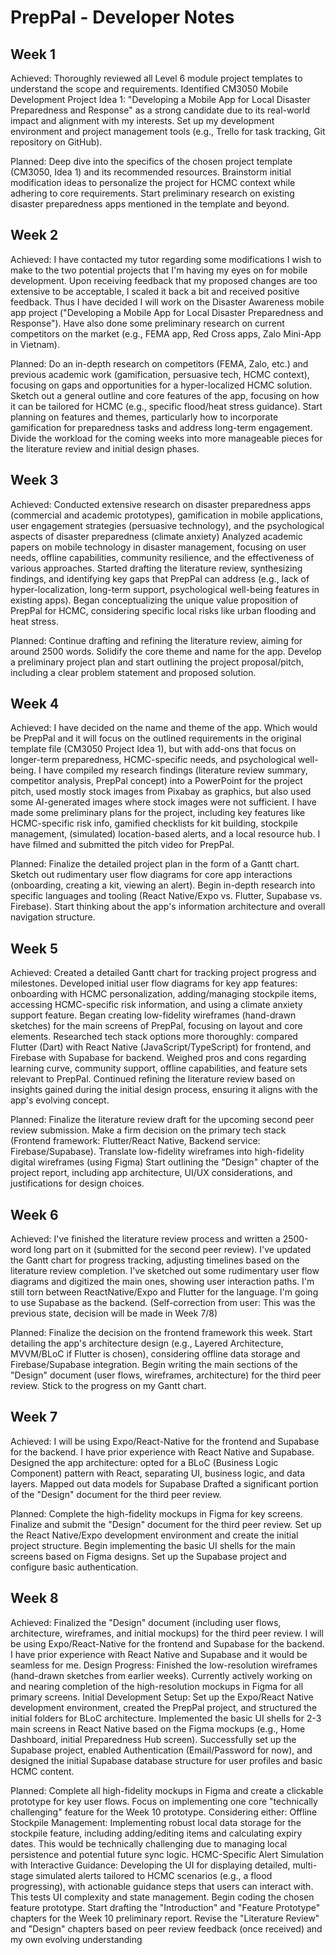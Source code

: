 # PrepPal - Developer Notes

## Week 1

Achieved:
Thoroughly reviewed all Level 6 module project templates to understand the scope and requirements.
Identified CM3050 Mobile Development Project Idea 1: "Developing a Mobile App for Local Disaster Preparedness and Response" as a strong candidate due to its real-world impact and alignment with my interests.
Set up my development environment and project management tools (e.g., Trello for task tracking, Git repository on GitHub).

Planned:
Deep dive into the specifics of the chosen project template (CM3050, Idea 1) and its recommended resources.
Brainstorm initial modification ideas to personalize the project for HCMC context while adhering to core requirements.
Start preliminary research on existing disaster preparedness apps mentioned in the template and beyond.

## Week 2

Achieved:
I have contacted my tutor regarding some modifications I wish to make to the two potential projects that I'm having my eyes on for mobile development.
Upon receiving feedback that my proposed changes are too extensive to be acceptable, I scaled it back a bit and received positive feedback.
Thus I have decided I will work on the Disaster Awareness mobile app project ("Developing a Mobile App for Local Disaster Preparedness and Response").
Have also done some preliminary research on current competitors on the market (e.g., FEMA app, Red Cross apps, Zalo Mini-App in Vietnam).

Planned:
Do an in-depth research on competitors (FEMA, Zalo, etc.) and previous academic work (gamification, persuasive tech, HCMC context), focusing on gaps and opportunities for a hyper-localized HCMC solution.
Sketch out a general outline and core features of the app, focusing on how it can be tailored for HCMC (e.g., specific flood/heat stress guidance).
Start planning on features and themes, particularly how to incorporate gamification for preparedness tasks and address long-term engagement.
Divide the workload for the coming weeks into more manageable pieces for the literature review and initial design phases.

## Week 3

Achieved:
Conducted extensive research on disaster preparedness apps (commercial and academic prototypes), gamification in mobile applications, user engagement strategies (persuasive technology), and the psychological aspects of disaster preparedness (climate anxiety)
Analyzed academic papers on mobile technology in disaster management, focusing on user needs, offline capabilities, community resilience, and the effectiveness of various approaches.
Started drafting the literature review, synthesizing findings, and identifying key gaps that PrepPal can address (e.g., lack of hyper-localization, long-term support, psychological well-being features in existing apps).
Began conceptualizing the unique value proposition of PrepPal for HCMC, considering specific local risks like urban flooding and heat stress.

Planned:
Continue drafting and refining the literature review, aiming for around 2500 words.
Solidify the core theme and name for the app.
Develop a preliminary project plan and start outlining the project proposal/pitch, including a clear problem statement and proposed solution.

## Week 4

Achieved:
I have decided on the name and theme of the app. Which would be PrepPal and it will focus on the outlined requirements in the original template file (CM3050 Project Idea 1), but with add-ons that focus on longer-term preparedness, HCMC-specific needs, and psychological well-being.
I have compiled my research findings (literature review summary, competitor analysis, PrepPal concept) into a PowerPoint for the project pitch, used mostly stock images from Pixabay as graphics, but also used some AI-generated images where stock images were not sufficient.
I have made some preliminary plans for the project, including key features like HCMC-specific risk info, gamified checklists for kit building, stockpile management, (simulated) location-based alerts, and a local resource hub.
I have filmed and submitted the pitch video for PrepPal.

Planned:
Finalize the detailed project plan in the form of a Gantt chart.
Sketch out rudimentary user flow diagrams for core app interactions (onboarding, creating a kit, viewing an alert).
Begin in-depth research into specific languages and tooling (React Native/Expo vs. Flutter, Supabase vs. Firebase).
Start thinking about the app's information architecture and overall navigation structure.

## Week 5

Achieved:
Created a detailed Gantt chart for tracking project progress and milestones.
Developed initial user flow diagrams for key app features: onboarding with HCMC personalization, adding/managing stockpile items, accessing HCMC-specific risk information, and using a climate anxiety support feature.
Began creating low-fidelity wireframes (hand-drawn sketches) for the main screens of PrepPal, focusing on layout and core elements.
Researched tech stack options more thoroughly: compared Flutter (Dart) with React Native (JavaScript/TypeScript) for frontend, and Firebase with Supabase for backend. Weighed pros and cons regarding learning curve, community support, offline capabilities, and feature sets relevant to PrepPal.
Continued refining the literature review based on insights gained during the initial design process, ensuring it aligns with the app's evolving concept.

Planned:
Finalize the literature review draft for the upcoming second peer review submission.
Make a firm decision on the primary tech stack (Frontend framework: Flutter/React Native, Backend service: Firebase/Supabase).
Translate low-fidelity wireframes into high-fidelity digital wireframes (using Figma)
Start outlining the "Design" chapter of the project report, including app architecture, UI/UX considerations, and justifications for design choices.

## Week 6

Achieved:
I've finished the literature review process and written a 2500-word long part on it (submitted for the second peer review).
I've updated the Gantt chart for progress tracking, adjusting timelines based on the literature review completion.
I've sketched out some rudimentary user flow diagrams and digitized the main ones, showing user interaction paths.
I'm still torn between ReactNative/Expo and Flutter for the language. I'm going to use Supabase as the backend. (Self-correction from user: This was the previous state, decision will be made in Week 7/8)

Planned:
Finalize the decision on the frontend framework this week.
Start detailing the app's architecture design (e.g., Layered Architecture, MVVM/BLoC if Flutter is chosen), considering offline data storage and Firebase/Supabase integration.
Begin writing the main sections of the "Design" document (user flows, wireframes, architecture) for the third peer review.
Stick to the progress on my Gantt chart.

## Week 7

Achieved:
I will be using Expo/React-Native for the frontend and Supabase for the backend. I have prior experience with React Native and Supabase.
Designed the app architecture: opted for a BLoC (Business Logic Component) pattern with React, separating UI, business logic, and data layers. Mapped out data models for Supabase
Drafted a significant portion of the "Design" document for the third peer review.

Planned:
Complete the high-fidelity mockups in Figma for key screens.
Finalize and submit the "Design" document for the third peer review.
Set up the React Native/Expo development environment and create the initial project structure.
Begin implementing the basic UI shells for the main screens based on Figma designs.
Set up the Supabase project and configure basic authentication.

## Week 8

Achieved:
Finalized the "Design" document (including user flows, architecture, wireframes, and initial mockups) for the third peer review.
I will be using Expo/React-Native for the frontend and Supabase for the backend. I have prior experience with React Native and Supabase and it would be seamless for me.
Design Progress:
Finished the low-resolution wireframes (hand-drawn sketches from earlier weeks).
Currently actively working on and nearing completion of the high-resolution mockups in Figma for all primary screens.
Initial Development Setup:
Set up the Expo/React Native development environment, created the PrepPal project, and structured the initial folders for BLoC architecture.
Implemented the basic UI shells for 2-3 main screens in React Native based on the Figma mockups (e.g., Home Dashboard, initial Preparedness Hub screen).
Successfully set up the Supabase project, enabled Authentication (Email/Password for now), and designed the initial Supabase database structure for user profiles and basic HCMC content.

Planned:
Complete all high-fidelity mockups in Figma and create a clickable prototype for key user flows.
Focus on implementing one core "technically challenging" feature for the Week 10 prototype. Considering either:
Offline Stockpile Management: Implementing robust local data storage for the stockpile feature, including adding/editing items and calculating expiry dates. This would be technically challenging due to managing local persistence and potential future sync logic.
HCMC-Specific Alert Simulation with Interactive Guidance: Developing the UI for displaying detailed, multi-stage simulated alerts tailored to HCMC scenarios (e.g., a flood progressing), with actionable guidance steps that users can interact with. This tests UI complexity and state management.
Begin coding the chosen feature prototype.
Start drafting the "Introduction" and "Feature Prototype" chapters for the Week 10 preliminary report.
Revise the "Literature Review" and "Design" chapters based on peer review feedback (once received) and my own evolving understanding
